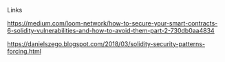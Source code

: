 Links

https://medium.com/loom-network/how-to-secure-your-smart-contracts-6-solidity-vulnerabilities-and-how-to-avoid-them-part-2-730db0aa4834


https://danielszego.blogspot.com/2018/03/solidity-security-patterns-forcing.html
